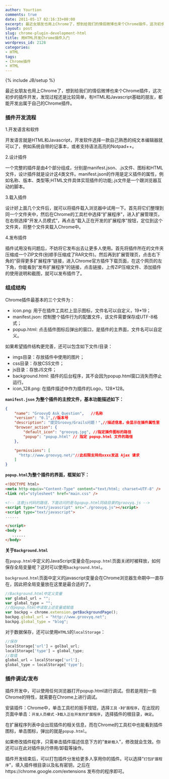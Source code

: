 ```yaml
---
author: Yourtion
comments: true
date: 2011-05-17 02:16:33+00:00
excerpt: 最近女朋友也用上Chrome了，想到给我们的情侣微博也来个Chrome插件，这次初步的插件开发，发现过程还是比较简单，有HTML和Javascript基础的朋友，都能开发出属于自己的Chrome插件。
layout: post
slug: chrome-plugin-development-html
title: 用HTML开发Chrome插件入门
wordpress_id: 2128
categories:
- HTML
tags:
- Chrome插件
- HTML
---
```

{% include JB/setup %}

最近女朋友也用上Chrome了，想到给我们的情侣微博也来个Chrome插件，这次初步的插件开发，发现过程还是比较简单，有HTML和Javascript基础的朋友，都能开发出属于自己的Chrome插件。

### 插件开发流程

1.开发语言和软件

开发语言就是HTML和Javascript，开发软件选择一款自己熟悉的纯文本编辑器就可以了，例如系统自带的记事本，或者支持语法高亮的Notpad++。

2.设计插件

一个完整的插件是由4个部分组成，分别是manifest.json、.js文件、图标和HTML文件，设计插件就是设计这4类文件。manifest.json的作用是定义插件的属性，例如名称、版本、类型等;HTML文件具体实现插件的功能;.js文件是一个跟浏览器互动的脚本。

3.载入插件

设计好上面几个文件后，就可以将插件载入浏览器中试用一下。首先将它们整理到同一个文件夹中，然后在Chrome的工具栏中选择“扩展程序”，进入扩展管理页，在右侧选择“开发人员模式”，再点击“载入正在开发的扩展程序”按钮，定位到这个文件夹，将整个文件夹载入Chrome中。

4.发布插件

插件试用没有问题后，不妨将它发布出去让更多人使用。首先将插件所在的文件夹压缩成一个ZIP文件(别顺手压缩成了RAR文件)。然后再到扩展管理页，点击右下角的“获得更多扩展程序”链接，进入Chrome官方插件下载页面，在这个网页的左下角，你能看到“发布扩展程序”的链接，点击链接，上传ZIP压缩文件、添加插件的使用说明和截图，就可以发布插件了。


### 组成结构

Chrome插件最基本的三个文件为：

* icon.png: 用于在插件工具栏上显示图标，文件名可以自定义，19*19；
* manifest.json: 控制整个插件行为的配置文件，该文件需要保存成UTF-8格式；
* popup.html: 点击插件图标后弹出的窗口，是插件的主界面，文件名可以自定义。

如果希望插件结构更完善，还可以包含如下文件/目录：

* imgs目录：存放插件中使用的图片；
* css目录：存放CSS文件；
* js目录：存放JS文件；
* background.html: 插件的后台程序，其不会因为popup.html窗口消失而停止运行。
* icon_128.png: 在插件描述中作为插件的Logo，128*128。

**```manifest.json``` 为整个插件的主控文件，基本功能描述如下：**

```json
{
    "name": "GroovyQ Ask Question",   //名称
    "version": "0.1",//版本号
    "description": "提交Groovy/Grails问题！",//描述信息，会显示在插件属性里
    "browser_action": {
        "default_icon": "groovyq.jpg", //指定插件图标的路径
        "popup": "popup.html" // 指定 popup.html 文件的路径
    },

    "permissions": [
      "http://www.groovyq.net/"//此权限支持向xxxx发送 Ajax 请求
    ]
}
```

**```popup.html```为整个插件的界面，框架如下：**

```html
<!DOCTYPE html>
<meta http-equiv="Content-Type" content="text/html; charset=UTF-8" />
<link rel="stylesheet" href="main.css" />

<!-- 注意js代码的路径，下面访问的是与popup.html同级目录的groovyq.js -->
<script type="text/javascript" src="./groovyq.js"></script>
<script type="text/javascript">
......

</script>
<body >
   ......
</body>
```

**关于```Background.html```**

在```popup.html```中定义的JavaScript变量会在```popup.html```页面关闭时被释放，如何保存全局变量呢？这时可以使用```background.html```。

```background.html```页面中定义的javascript变量会在Chrome浏览器生命期中一直存在，因此把全局变量放在这里是最合适的了。

```javascript
//Background.html中定义变量
var global_url = "";
var global_type = "";
//在popup.html中读取上述变量或赋值
var backpg = chrome.extension.getBackgroundPage();
backpg.global_url = "http://www.groovyq.net";
backpg.global_type = "blog";
```

对于数据保存，还可以使用```HTML5```的```localStorage```：

```javascript
//保存
localStorage['url'] = golbal_url;
localStorage['type'] = global_type;
//取值
global_url = localStorage['url'];
global_type = localStorage['type'];
```

### 插件调试/发布


插件开发中，可以使用任何浏览器打开popup.html进行调试。但若是用到一些Chrome的特性，就需要在Chrome上进行调试。

安装插件：Chrome中，单击工具栏的扳手按钮，选择```工具``` -》```扩展程序```，在出现的页面中单击：```开发人员模式``` -》```载入正在开发的扩展程序```，选择插件的根目录，```确定```。

在扩展程序列表中会出现插件的相关信息，而在Chrome的工具栏中也能看到插件图标，单击图标，弹出的就是```popup.html```。

如果修改插件程序，只需单击插件描述信息下方的“```重新载入```”，修改就会生效。你还可以在此对插件执行停用/卸载等操作。

插件开发结束后，可以打包插件分发给更多人享用你的插件。可以选择“```打包扩展程序```”，填入插件根目录以及私有密钥，之后在https://chrome.google.com/extensions 发布你的程序即可。
